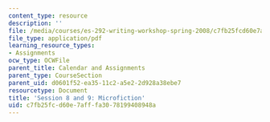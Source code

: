 ```yaml
---
content_type: resource
description: ''
file: /media/courses/es-292-writing-workshop-spring-2008/c7fb25fcd60e7afffa3078199408948a_MITES_292S08_ses8_9_asgn.pdf
file_type: application/pdf
learning_resource_types:
- Assignments
ocw_type: OCWFile
parent_title: Calendar and Assignments
parent_type: CourseSection
parent_uid: d0601f52-ea35-11c2-a5e2-2d928a38ebe7
resourcetype: Document
title: 'Session 8 and 9: Microfiction'
uid: c7fb25fc-d60e-7aff-fa30-78199408948a
---
```

